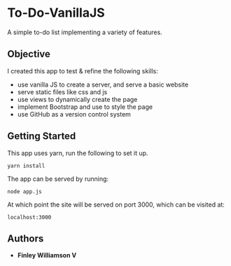 # To-Do-VanillaJS

A simple to-do list implementing a variety of features.

## Objective

I created this app to test & refine the following skills:

-   use vanilla JS to create a server, and serve a basic website
-   serve static files like css and js
-   use views to dynamically create the page
-   implement Bootstrap and use to style the page
-   use GitHub as a version control system

## Getting Started

This app uses yarn, run the following to set it up.

```
yarn install
```

The app can be served by running:

```
node app.js
```

At which point the site will be served on port 3000, which can be visited at:

```
localhost:3000
```

## Authors

-   **Finley Williamson V**
